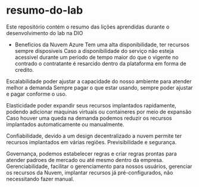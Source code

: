# resumo-do-lab
Este repositório contém o resumo das lições aprendidas durante o desenvolvimento do lab na DIO

- Benefícios da Nuvem Azure
Tem uma alta disponibilidade, ter recursos sempre disposiveis
Caso a disponibilidade do serviço não esteja acessivel durante um periodo de tempo maior do que o vigente no contrado o contratante é resarcido dentro da plataforma em forma de credito.

Escalabilidade poder ajustar a capacidade do nosso ambiente para atender melhor a demanda
Sempre pagar o que estar usando, sempre poder ajustar e pagar conforme o uso.

Elasticidade poder expandir seus recursos implantados rapidamente, podendo adicionar maquinas virtuais ou containeres por meio de expansão
Caso houver uma queda na demanda podemos reduzir os recursos implantados automaticamente ou manualmente.

Confiabilidade, devido a um design decentralizado a nuvem permite ter recursos implantados em várias regiões.
Previsibilidade e segurança.

Governança, podemos estabelecer regras e criar regras prontas para atender padroes de mercado ou até mesmo dentro da empresa.
Gerenciabilidade, facilitar o gerenciamento para nossos usuários, gerenciar os recursos da Nuvem, implantar recursos já pré-configurados, não necessitando fazer manual.
